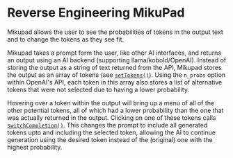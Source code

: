 # Reverse Engineering MikuPad

Mikupad allows the user to see the probabilities of tokens in the output text and to change the tokens as they see fit.

Mikupad takes a prompt form the user, like other AI interfaces, and returns an output using an AI backend (supporting llama/kobold/OpenAI). Instead of storing the output as a string of text returned from the API, Mikupad stores the output as an array of tokens (see [`setTokens()`](https://github.com/lmg-anon/mikupad/blob/main/mikupad.html#L4973)). Using the `n_probs` option within OpenAI's API, each token in this array also stores a list of alternative tokens that were not selected due to having a lower probability. 

Hovering over a token within the output will bring up a menu of all of the other potential tokens, all of which had a lower probability than the one that was actually returned in the output. Clicking on one of these tokens calls [`switchCompletion()`](https://github.com/lmg-anon/mikupad/blob/main/mikupad.html#L5493). This changes the prompt to include all generated tokens upto and including the selected token, allowing the AI to continue generation using the desired token instead of the (original) one with the highest probability. 